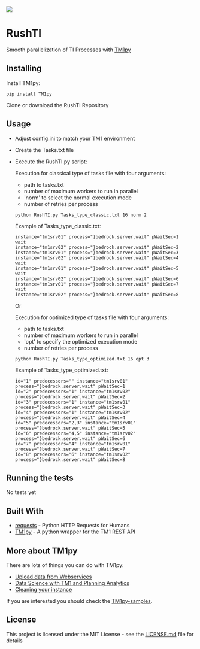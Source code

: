 <img src="https://s3-ap-southeast-2.amazonaws.com/downloads.cubewise.com/web_assets/CubewiseLogos/Final+logos_Rushti.png" />

# RushTI

Smooth parallelization of TI Processes with [TM1py](https://code.cubewise.com/tm1py-overview)

## Installing

Install TM1py:
```
pip install TM1py
```

Clone or download the RushTI Repository


## Usage

* Adjust config.ini to match your TM1 environment
* Create the Tasks.txt file
* Execute the RushTI.py script: 

  Execution for classical type of tasks file with four arguments: 
  - path to tasks.txt 
  - number of maximum workers to run in parallel
  - 'norm' to select the normal execution mode
  - number of retries per process
  
  ```
  python RushTI.py Tasks_type_classic.txt 16 norm 2
  ```

  Example of Tasks_type_classic.txt:
  ```
  instance="tm1srv01" process="}bedrock.server.wait" pWaitSec=1
  wait
  instance="tm1srv02" process="}bedrock.server.wait" pWaitSec=2
  instance="tm1srv01" process="}bedrock.server.wait" pWaitSec=3
  instance="tm1srv02" process="}bedrock.server.wait" pWaitSec=4
  wait
  instance="tm1srv01" process="}bedrock.server.wait" pWaitSec=5
  wait
  instance="tm1srv02" process="}bedrock.server.wait" pWaitSec=6
  instance="tm1srv01" process="}bedrock.server.wait" pWaitSec=7
  wait
  instance="tm1srv02" process="}bedrock.server.wait" pWaitSec=8
  ```

  Or

  Execution for optimized type of tasks file with four arguments: 
  - path to tasks.txt
  - number of maximum workers to run in parallel
  - 'opt' to specify the optimized execution mode
  - number of retries per process
  
  ```
  python RushTI.py Tasks_type_optimized.txt 16 opt 3
  ```

  Example of Tasks_type_optimized.txt:
  ```
  id="1" predecessors="" instance="tm1srv01" process="}bedrock.server.wait" pWaitSec=1
  id="2" predecessors="1" instance="tm1srv02" process="}bedrock.server.wait" pWaitSec=2
  id="3" predecessors="1" instance="tm1srv01" process="}bedrock.server.wait" pWaitSec=3
  id="4" predecessors="1" instance="tm1srv02" process="}bedrock.server.wait" pWaitSec=4
  id="5" predecessors="2,3" instance="tm1srv01" process="}bedrock.server.wait" pWaitSec=5
  id="6" predecessors="4,5" instance="tm1srv02" process="}bedrock.server.wait" pWaitSec=6
  id="7" predecessors="4" instance="tm1srv01" process="}bedrock.server.wait" pWaitSec=7
  id="8" predecessors="6" instance="tm1srv02" process="}bedrock.server.wait" pWaitSec=8
  ```

## Running the tests

No tests yet


## Built With

* [requests](http://docs.python-requests.org/en/master/) - Python HTTP Requests for Humans
* [TM1py](https://github.com/cubewise-code/TM1py) - A python wrapper for the TM1 REST API

## More about TM1py
There are lots of things you can do with TM1py:
* [Upload data from Webservices](https://code.cubewise.com/tm1py-help-content/upload-exchange-rate-from-a-webservice)
* [Data Science with TM1 and Planning Analytics](https://code.cubewise.com/blog/data-science-with-tm1-planning-analytics)
* [Cleaning your instance](https://code.cubewise.com/tm1py-help-content/cleanup-your-tm1-application)

If you are interested you should check the [TM1py-samples](https://github.com/cubewise-code/TM1py-samples).


## License

This project is licensed under the MIT License - see the [LICENSE.md](LICENSE.md) file for details

